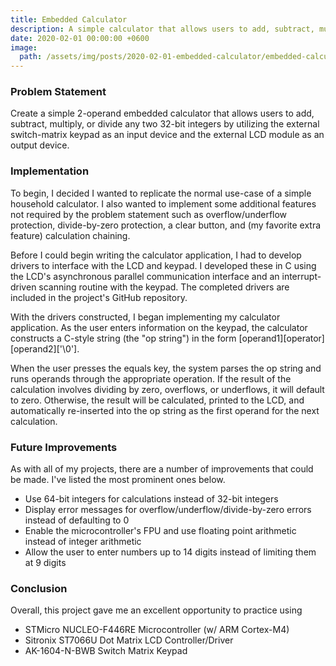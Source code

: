 ```yaml
---
title: Embedded Calculator
description: A simple calculator that allows users to add, subtract, multiply, and divide numbers.
date: 2020-02-01 00:00:00 +0600
image:
  path: /assets/img/posts/2020-02-01-embedded-calculator/embedded-calculator.jpg
---
```


### Problem Statement

Create a simple 2-operand embedded calculator that allows users to add, subtract, multiply, or divide any two 32-bit integers by utilizing the external switch-matrix keypad as an input device and the external LCD module as an output device.

### Implementation

To begin, I decided I wanted to replicate the normal use-case of a simple household calculator. I also wanted to implement some additional features not required by the problem statement such as overflow/underflow protection, divide-by-zero protection, a clear button, and (my favorite extra feature) calculation chaining.

Before I could begin writing the calculator application, I had to develop drivers to interface with the LCD and keypad. I developed these in C using the LCD's asynchronous parallel communication interface and an interrupt-driven scanning routine with the keypad. The completed drivers are included in the project's GitHub repository.

With the drivers constructed, I began implementing my calculator application. As the user enters information on the keypad, the calculator constructs a C-style string (the "op string") in the form [operand1][operator][operand2]['\0'].

When the user presses the equals key, the system parses the op string and runs operands through the appropriate operation. If the result of the calculation involves dividing by zero, overflows, or underflows, it will default to zero. Otherwise, the result will be calculated, printed to the LCD, and automatically re-inserted into the op string as the first operand for the next calculation.

### Future Improvements

As with all of my projects, there are a number of improvements that could be made. I've listed the most prominent ones below.

- Use 64-bit integers for calculations instead of 32-bit integers
- Display error messages for overflow/underflow/divide-by-zero errors instead of defaulting to 0
- Enable the microcontroller's FPU and use floating point arithmetic instead of integer arithmetic
- Allow the user to enter numbers up to 14 digits instead of limiting them at 9 digits

### Conclusion

Overall, this project gave me an excellent opportunity to practice using 

- STMicro NUCLEO-F446RE Microcontroller (w/ ARM Cortex-M4)
- Sitronix ST7066U Dot Matrix LCD Controller/Driver
- AK-1604-N-BWB Switch Matrix Keypad